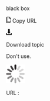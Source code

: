 # 

black box

![Copy URL](media/black-box/Copy.png)
Copy URL

![Download](media/black-box/Download.png)

Download topic

Don't use. 

![In progress](media/black-box/activity-large.gif)

URL :
